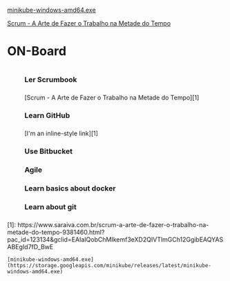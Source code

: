[minikube-windows-amd64.exe](https://storage.googleapis.com/minikube/releases/latest/minikube-windows-amd64.exe)

[1]: https://www.saraiva.com.br/scrum-a-arte-de-fazer-o-trabalho-na-metade-do-tempo-9381460.html?pac_id=123134&gclid=EAIaIQobChMIkemf3eXD2QIVTlmGCh12GgibEAQYASABEgId7fD_BwE

[Scrum - A Arte de Fazer o Trabalho na Metade do Tempo][1]

<dl>
  <dt><h1>ON-Board<h1></dt>
  <dd><h3>Ler Scrumbook<h3></dd>
  <dd>[Scrum - A Arte de Fazer o Trabalho na Metade do Tempo][1]</dd>
  <dd><h3>Learn GitHub<h3></dd>
    <dd>[I'm an inline-style link][1]</dd>  
  <dd><h3>Use Bitbucket<h3></dd>
  <dd><h3>Agile<h3></dd>
  <dd><h3>Learn basics about docker<h3></dd>
  <dd><h3>Learn about git<h3></dd>
</dl>
    [1]: https://www.saraiva.com.br/scrum-a-arte-de-fazer-o-trabalho-na-metade-do-tempo-9381460.html?pac_id=123134&gclid=EAIaIQobChMIkemf3eXD2QIVTlmGCh12GgibEAQYASABEgId7fD_BwE
    
    [minikube-windows-amd64.exe](https://storage.googleapis.com/minikube/releases/latest/minikube-windows-amd64.exe)

